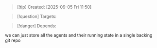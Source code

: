 
>[!tip] Created: [2025-09-05 Fri 11:50]

>[!question] Targets: 

>[!danger] Depends: 

we can just store all the agents and their running state in a single backing git repo
